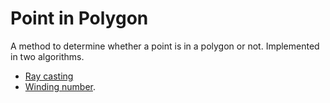 # Point in Polygon

A method to determine whether a point is in a polygon or not. Implemented in two algorithms.

- [Ray casting](http://en.wikipedia.org/wiki/Point_in_polygon#Ray_casting_algorithm)
- [Winding number](http://en.wikipedia.org/wiki/Point_in_polygon#Winding_number_algorithm).
